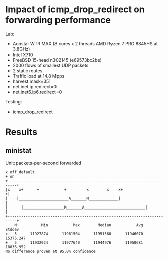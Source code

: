 # Impact of icmp_drop_redirect on forwarding performance

Lab:
  - Aoostar WTR MAX (8 cores x 2 threads AMD Ryzen 7 PRO 8845HS at 3.8GHz)
  - Intel X710
  - FreeBSD 15-head n302145 (e69573bc2be)
  - 2000 flows of smallest UDP packets
  - 2 static routes
  - Traffic load at 14.8 Mpps
  - harvest.mask=351
  - net.inet.ip.redirect=0
  - net.inet6.ip6.redirect=0

Testing:
  - icmp_drop_redirect

# Results

## ministat

Unit: packets-per-second forwarded

```
x off_default
+ on
+--------------------------------------------------------------------------+
|x    x+      +           +         x        x    x+                      +|
|    |______________________A_______M_____________|                        |
|      |__________________M_______A___________________________|            |
+--------------------------------------------------------------------------+
    N           Min           Max        Median           Avg        Stddev
x   5      11927874      11961504      11951560      11946070     15375.247
+   5      11932024      11977640      11944976      11950681     18836.952
No difference proven at 95.0% confidence
```
